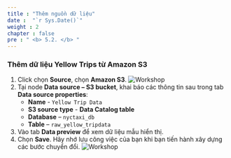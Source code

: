 ```yaml
---
title : "Thêm nguồn dữ liệu"
date :  "`r Sys.Date()`" 
weight : 2 
chapter : false
pre : " <b> 5.2. </b> "
---
```

### Thêm dữ liệu Yellow Trips từ Amazon S3
1. Click chọn **Source**, chọn **Amazon S3**.
![Workshop](/images/5-transforming-data/create-job-02.png)
2. Tại node **Data source – S3 bucket**, khai báo các thông tin sau trong tab **Data source properties**:
   * **Name** - `Yellow Trip Data`
   * **S3 source type** - **Data Catalog table**
   * **Database** – `nyctaxi_db`
   * **Table** – `raw_yellow_tripdata`
3. Vào tab **Data preview** để xem dữ liệu mẫu hiển thị.
4. Chọn **Save**. Hãy nhớ lưu công việc của bạn khi bạn tiến hành xây dựng các bước chuyển đổi.
![Workshop](/images/5-transforming-data/create-job-03.png)
